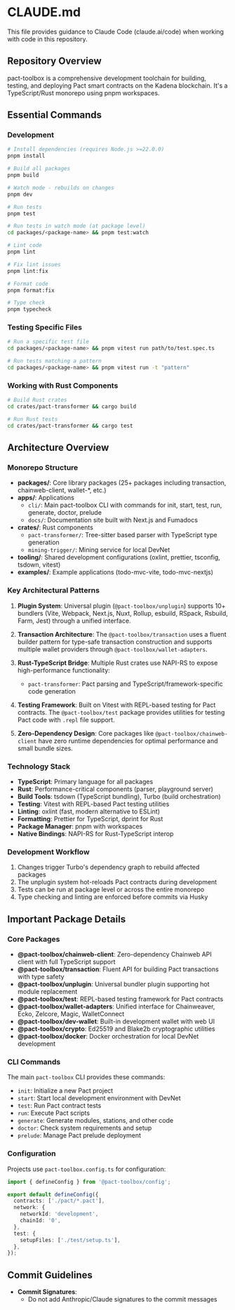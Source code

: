 # CLAUDE.md

This file provides guidance to Claude Code (claude.ai/code) when working with code in this repository.

## Repository Overview

pact-toolbox is a comprehensive development toolchain for building, testing, and deploying Pact smart contracts on the Kadena blockchain. It's a TypeScript/Rust monorepo using pnpm workspaces.

## Essential Commands

### Development

```bash
# Install dependencies (requires Node.js >=22.0.0)
pnpm install

# Build all packages
pnpm build

# Watch mode - rebuilds on changes
pnpm dev

# Run tests
pnpm test

# Run tests in watch mode (at package level)
cd packages/<package-name> && pnpm test:watch

# Lint code
pnpm lint

# Fix lint issues
pnpm lint:fix

# Format code
pnpm format:fix

# Type check
pnpm typecheck
```

### Testing Specific Files

```bash
# Run a specific test file
cd packages/<package-name> && pnpm vitest run path/to/test.spec.ts

# Run tests matching a pattern
cd packages/<package-name> && pnpm vitest run -t "pattern"
```

### Working with Rust Components

```bash
# Build Rust crates
cd crates/pact-transformer && cargo build

# Run Rust tests
cd crates/pact-transformer && cargo test
```

## Architecture Overview

### Monorepo Structure

- **packages/**: Core library packages (25+ packages including transaction, chainweb-client, wallet-*, etc.)
- **apps/**: Applications
  - `cli/`: Main pact-toolbox CLI with commands for init, start, test, run, generate, doctor, prelude
  - `docs/`: Documentation site built with Next.js and Fumadocs
- **crates/**: Rust components
  - `pact-transformer/`: Tree-sitter based parser with TypeScript type generation
  - `mining-trigger/`: Mining service for local DevNet
- **tooling/**: Shared development configurations (oxlint, prettier, tsconfig, tsdown, vitest)
- **examples/**: Example applications (todo-mvc-vite, todo-mvc-nextjs)

### Key Architectural Patterns

1. **Plugin System**: Universal plugin (`@pact-toolbox/unplugin`) supports 10+ bundlers (Vite, Webpack, Next.js, Nuxt, Rollup, esbuild, RSpack, Rsbuild, Farm, Jest) through a unified interface.

2. **Transaction Architecture**: The `@pact-toolbox/transaction` uses a fluent builder pattern for type-safe transaction construction and supports multiple wallet providers through `@pact-toolbox/wallet-adapters`.

3. **Rust-TypeScript Bridge**: Multiple Rust crates use NAPI-RS to expose high-performance functionality:
   - `pact-transformer`: Pact parsing and TypeScript/framework-specific code generation

4. **Testing Framework**: Built on Vitest with REPL-based testing for Pact contracts. The `@pact-toolbox/test` package provides utilities for testing Pact code with `.repl` file support.

5. **Zero-Dependency Design**: Core packages like `@pact-toolbox/chainweb-client` have zero runtime dependencies for optimal performance and small bundle sizes.

### Technology Stack

- **TypeScript**: Primary language for all packages
- **Rust**: Performance-critical components (parser, playground server)
- **Build Tools**: tsdown (TypeScript bundling), Turbo (build orchestration)
- **Testing**: Vitest with REPL-based Pact testing utilities
- **Linting**: oxlint (fast, modern alternative to ESLint)
- **Formatting**: Prettier for TypeScript, dprint for Rust
- **Package Manager**: pnpm with workspaces
- **Native Bindings**: NAPI-RS for Rust-TypeScript interop

### Development Workflow

1. Changes trigger Turbo's dependency graph to rebuild affected packages
2. The unplugin system hot-reloads Pact contracts during development
3. Tests can be run at package level or across the entire monorepo
4. Type checking and linting are enforced before commits via Husky

## Important Package Details

### Core Packages

- **@pact-toolbox/chainweb-client**: Zero-dependency Chainweb API client with full TypeScript support
- **@pact-toolbox/transaction**: Fluent API for building Pact transactions with type safety
- **@pact-toolbox/unplugin**: Universal bundler plugin supporting hot module replacement
- **@pact-toolbox/test**: REPL-based testing framework for Pact contracts
- **@pact-toolbox/wallet-adapters**: Unified interface for Chainweaver, Ecko, Zelcore, Magic, WalletConnect
- **@pact-toolbox/dev-wallet**: Built-in development wallet with web UI
- **@pact-toolbox/crypto**: Ed25519 and Blake2b cryptographic utilities
- **@pact-toolbox/docker**: Docker orchestration for local DevNet development

### CLI Commands

The main `pact-toolbox` CLI provides these commands:

- `init`: Initialize a new Pact project
- `start`: Start local development environment with DevNet
- `test`: Run Pact contract tests
- `run`: Execute Pact scripts
- `generate`: Generate modules, stations, and other code
- `doctor`: Check system requirements and setup
- `prelude`: Manage Pact prelude deployment

### Configuration

Projects use `pact-toolbox.config.ts` for configuration:

```typescript
import { defineConfig } from '@pact-toolbox/config';

export default defineConfig({
  contracts: ['./pact/*.pact'],
  network: {
    networkId: 'development',
    chainId: '0',
  },
  test: {
    setupFiles: ['./test/setup.ts'],
  },
});
```

## Commit Guidelines

- **Commit Signatures**:
  - Do not add Anthropic/Claude signatures to the commit messages